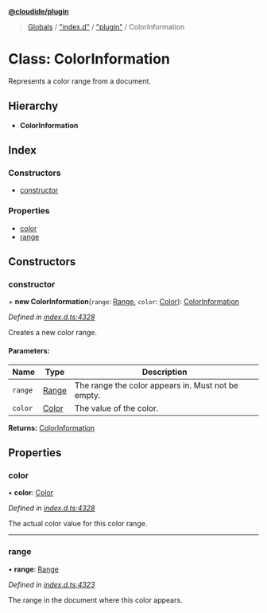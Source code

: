 **[@cloudide/plugin](../README.md)**

> [Globals](../README.md) / ["index.d"](../modules/_index_d_.md) / ["plugin"](../modules/_index_d_._plugin_.md) / ColorInformation

# Class: ColorInformation

Represents a color range from a document.

## Hierarchy

* **ColorInformation**

## Index

### Constructors

* [constructor](_index_d_._plugin_.colorinformation.md#constructor)

### Properties

* [color](_index_d_._plugin_.colorinformation.md#color)
* [range](_index_d_._plugin_.colorinformation.md#range)

## Constructors

### constructor

\+ **new ColorInformation**(`range`: [Range](_index_d_._plugin_.range.md), `color`: [Color](_index_d_._plugin_.color.md)): [ColorInformation](_index_d_._plugin_.colorinformation.md)

*Defined in [index.d.ts:4328](https://github.com/shuyaqian/cloudide-plugin-api/blob/57a3a2a/index.d.ts#L4328)*

Creates a new color range.

#### Parameters:

Name | Type | Description |
------ | ------ | ------ |
`range` | [Range](_index_d_._plugin_.range.md) | The range the color appears in. Must not be empty. |
`color` | [Color](_index_d_._plugin_.color.md) | The value of the color. |

**Returns:** [ColorInformation](_index_d_._plugin_.colorinformation.md)

## Properties

### color

•  **color**: [Color](_index_d_._plugin_.color.md)

*Defined in [index.d.ts:4328](https://github.com/shuyaqian/cloudide-plugin-api/blob/57a3a2a/index.d.ts#L4328)*

The actual color value for this color range.

___

### range

•  **range**: [Range](_index_d_._plugin_.range.md)

*Defined in [index.d.ts:4323](https://github.com/shuyaqian/cloudide-plugin-api/blob/57a3a2a/index.d.ts#L4323)*

The range in the document where this color appears.

